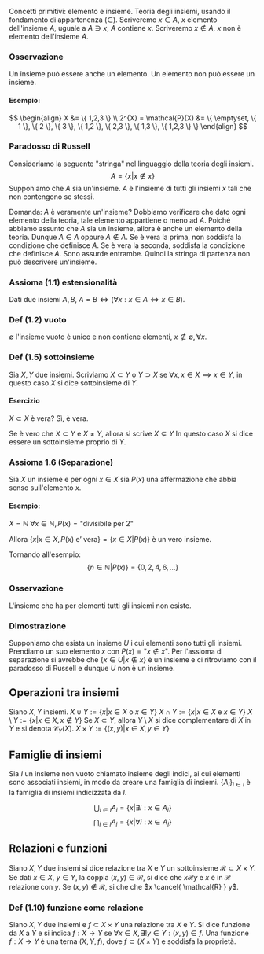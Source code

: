 Concetti primitivi: elemento e insieme.
Teoria degli insiemi, usando il fondamento di appartenenza ($\in$).
Scriveremo $x \in A$, $x$ elemento dell'insieme $A$, uguale a $A \ni x$, $A$ contiene $x$.
Scriveremo $x \notin A$, $x$ non è elemento dell'insieme $A$.
### Osservazione
Un insieme può essere anche un elemento. Un elemento non può essere un insieme.
#### Esempio:
$$
\begin{align}
X &= \{ 1,2,3 \} \\
2^{X} = \mathcal{P}(X) &= \{ \emptyset, \{ 1 \}, \{ 2 \}, \{ 3 \}, \{ 1,2 \}, \{ 2,3 \}, \{ 1,3 \}, \{ 1,2,3 \} \}
\end{align}
$$
### Paradosso di Russell
Consideriamo la seguente "stringa" nel linguaggio della teoria degli insiemi.
$$
A =\{ x | x \notin x \}
$$
Supponiamo che $A$ sia un'insieme.
$A$ è l'insieme di tutti gli insiemi $x$ tali che non contengono se stessi.

Domanda: $A$ è veramente un'insieme? 
Dobbiamo verificare che dato ogni elemento della teoria, tale elemento appartiene o meno ad $A$.
Poiché abbiamo assunto che $A$ sia un insieme, allora è anche un elemento della teoria. 
Dunque $A \in A$ oppure $A \not\in A$.
Se è vera la prima, non soddisfa la condizione che definisce $A$.
Se è vera la seconda, soddisfa la condizione che definisce $A$.
Sono assurde entrambe.
Quindi la stringa di partenza non può descrivere un'insieme.
### Assioma (1.1) estensionalità
Dati due insiemi $A, B$, $A = B \Longleftrightarrow (\forall x: x \in A \Longleftrightarrow x \in B)$.
### Def (1.2) vuoto
$\emptyset$ l'insieme vuoto è unico e non contiene elementi, $x \not\in \emptyset, \forall x$.
### Def (1.5) sottoinsieme
Sia $X, Y$ due insiemi.
Scriviamo $X \subset Y$ o $Y \supset X$ se $\forall x, x \in X \implies x \in Y$, in questo caso $X$ si dice sottoinsieme di $Y$.
#### Esercizio
$X \subset X$ è vera? 
Sì, è vera.

Se è vero che $X \subset Y$ e $X \neq Y$, allora si scrive $X \subsetneq Y$
In questo caso $X$ si dice essere un sottoinsieme proprio di $Y$.
### Assioma 1.6 (Separazione)
Sia $X$ un insieme e per ogni $x \in X$ sia $P(x)$ una affermazione che abbia senso sull'elemento $x$.
#### Esempio:
$X = \mathbb{N}$
$\forall x \in \mathbb{N}, P(x) =\text{"divisibile per 2"}$

Allora $\{ x | x \in X, P(x) \text{ e' vera} \} = \{ x \in X | P(x) \}$ è un vero insieme.

Tornando all'esempio:
$$
\{ n \in \mathbb{N} | P(x) \} = \{ 0, 2, 4, 6, \dots \}
$$
### Osservazione
L'insieme che ha per elementi tutti gli insiemi non esiste.

### Dimostrazione
Supponiamo che esista un insieme $U$ i cui elementi sono tutti gli insiemi. Prendiamo un suo elemento $x$ con $P(x) = \text{"}x \not\in x\text{"}$.
Per l'assioma di separazione si avrebbe che $\{ x \in U | x \not\in x \}$ è un insieme e ci ritroviamo con il paradosso di Russell e dunque $U$ non è un insieme.

## Operazioni tra insiemi
Siano $X, Y$ insiemi.
$X \cup Y := \{ x | x \in X \text{ o } x \in Y \}$
$X \cap Y := \{ x | x \in X \text{ e } x \in Y \}$
$X\setminus Y := \{ x | x \in X, x \not\in Y \}$
Se $X \subset Y$, allora $Y \setminus X$ si dice complementare di $X$ in $Y$ e si denota $\mathcal{C}_{Y}(X)$.
$X \times Y := \{ (x,y) | x \in X, y \in Y \}$

## Famiglie di insiemi
Sia $I$ un insieme non vuoto chiamato insieme degli indici, ai cui elementi sono associati insiemi, in modo da creare una famiglia di insiemi.
$\{ A_{i} \}_{i \in I}$ è la famiglia di insiemi indicizzata da $I$.

$$\bigcup_{i \in I} A_{i} =\{ x | \exists i : x \in A_{i} \}$$
$$\bigcap_{i \in I} A_{i} =\{ x | \forall i : x \in A_{i} \}$$

## Relazioni e funzioni
Siano $X, Y$ due insiemi si dice relazione tra $X$ e $Y$ un sottoinsieme $\mathcal{R} \subset X \times Y$.
Se dati $x \in X$, $y \in Y$, la coppia $(x, y) \in \mathcal{R}$, si dice che $x \mathcal{R} y$ e $x$ è in $\mathcal{R}$ relazione con $y$. Se $(x, y) \not\in \mathcal{R}$, si che che $x \cancel{ \mathcal{R} } y$.

### Def (1.10) funzione come relazione
Siano $X, Y$ due insiemi e $f \subset X \times Y$ una relazione tra $X$ e $Y$. Si dice funzione da $X$ a $Y$ e si indica $f : X \rightarrow Y$ se $\forall x \in X, \exists! y \in Y : (x, y) \in f$.
Una funzione $f: X \rightarrow Y$ è una terna $(X, Y, f)$, dove $f \subset (X \times Y)$ e soddisfa la proprietà.
